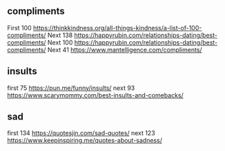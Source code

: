 ## compliments
First 100
https://thinkkindness.org/all-things-kindness/a-list-of-100-compliments/
Next  138
https://happyrubin.com/relationships-dating/best-compliments/
Next  100
https://happyrubin.com/relationships-dating/best-compliments/
Next  41
https://www.mantelligence.com/compliments/

## insults
first 75
https://pun.me/funny/insults/
next  93
https://www.scarymommy.com/best-insults-and-comebacks/

## sad
first 134
https://quotesjin.com/sad-quotes/
next 123
https://www.keepinspiring.me/quotes-about-sadness/